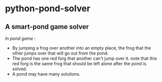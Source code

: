 # python-pond-solver

## A smart-pond game solver   

*In pond game* :
- By jumping a frog over another into an empty place, the frog that the other jumps over that will go out from the pond.
- The pond has one red forg that another can't jump over it. note that this red forg is the same frog that should be left alone after the pond is solved.
- A pond may have many solutions.
